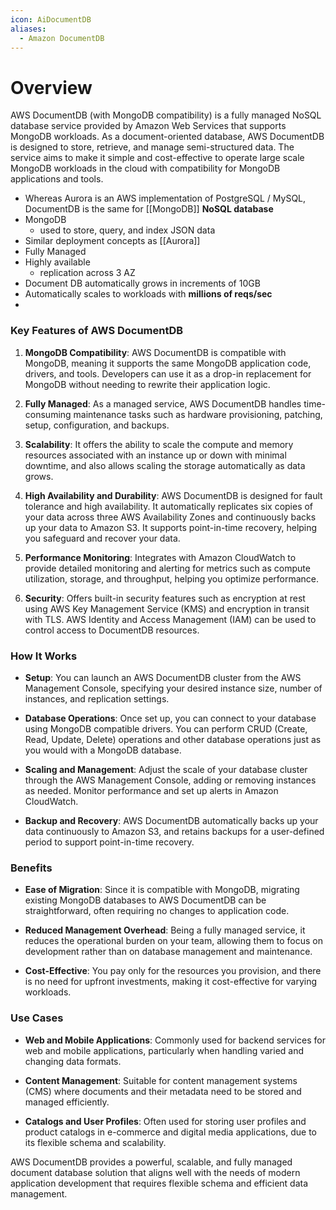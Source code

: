 ```yaml
---
icon: AiDocumentDB
aliases:
  - Amazon DocumentDB
---
```

# Overview

AWS DocumentDB (with MongoDB compatibility) is a fully managed NoSQL database service provided by Amazon Web Services that supports MongoDB workloads. As a document-oriented database, AWS DocumentDB is designed to store, retrieve, and manage semi-structured data. The service aims to make it simple and cost-effective to operate large scale MongoDB workloads in the cloud with compatibility for MongoDB applications and tools.

- Whereas Aurora is an AWS implementation of PostgreSQL / MySQL, DocumentDB is the same for [[MongoDB]] **NoSQL database** 
- MongoDB
	- used to store, query, and index JSON data
- Similar deployment concepts as [[Aurora]]
- Fully Managed
- Highly available 
	- replication across 3 AZ
- Document DB automatically grows in increments of 10GB
- Automatically scales to workloads with **millions of reqs/sec**
- 

### Key Features of AWS DocumentDB

1. **MongoDB Compatibility**: AWS DocumentDB is compatible with MongoDB, meaning it supports the same MongoDB application code, drivers, and tools. Developers can use it as a drop-in replacement for MongoDB without needing to rewrite their application logic.
    
2. **Fully Managed**: As a managed service, AWS DocumentDB handles time-consuming maintenance tasks such as hardware provisioning, patching, setup, configuration, and backups.
    
3. **Scalability**: It offers the ability to scale the compute and memory resources associated with an instance up or down with minimal downtime, and also allows scaling the storage automatically as data grows.
    
4. **High Availability and Durability**: AWS DocumentDB is designed for fault tolerance and high availability. It automatically replicates six copies of your data across three AWS Availability Zones and continuously backs up your data to Amazon S3. It supports point-in-time recovery, helping you safeguard and recover your data.
    
5. **Performance Monitoring**: Integrates with Amazon CloudWatch to provide detailed monitoring and alerting for metrics such as compute utilization, storage, and throughput, helping you optimize performance.
    
6. **Security**: Offers built-in security features such as encryption at rest using AWS Key Management Service (KMS) and encryption in transit with TLS. AWS Identity and Access Management (IAM) can be used to control access to DocumentDB resources.
    

### How It Works

- **Setup**: You can launch an AWS DocumentDB cluster from the AWS Management Console, specifying your desired instance size, number of instances, and replication settings.
    
- **Database Operations**: Once set up, you can connect to your database using MongoDB compatible drivers. You can perform CRUD (Create, Read, Update, Delete) operations and other database operations just as you would with a MongoDB database.
    
- **Scaling and Management**: Adjust the scale of your database cluster through the AWS Management Console, adding or removing instances as needed. Monitor performance and set up alerts in Amazon CloudWatch.
    
- **Backup and Recovery**: AWS DocumentDB automatically backs up your data continuously to Amazon S3, and retains backups for a user-defined period to support point-in-time recovery.
    

### Benefits

- **Ease of Migration**: Since it is compatible with MongoDB, migrating existing MongoDB databases to AWS DocumentDB can be straightforward, often requiring no changes to application code.
    
- **Reduced Management Overhead**: Being a fully managed service, it reduces the operational burden on your team, allowing them to focus on development rather than on database management and maintenance.
    
- **Cost-Effective**: You pay only for the resources you provision, and there is no need for upfront investments, making it cost-effective for varying workloads.
    

### Use Cases

- **Web and Mobile Applications**: Commonly used for backend services for web and mobile applications, particularly when handling varied and changing data formats.
    
- **Content Management**: Suitable for content management systems (CMS) where documents and their metadata need to be stored and managed efficiently.
    
- **Catalogs and User Profiles**: Often used for storing user profiles and product catalogs in e-commerce and digital media applications, due to its flexible schema and scalability.
    

AWS DocumentDB provides a powerful, scalable, and fully managed document database solution that aligns well with the needs of modern application development that requires flexible schema and efficient data management.